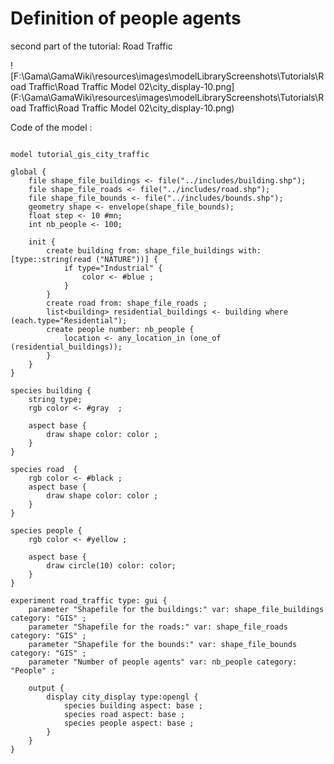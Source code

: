 [//]: # (keyword|constant_#minute)
[//]: # (keyword|concept_gis)
# Definition of people agents


second part of the tutorial: Road Traffic


![F:\Gama\GamaWiki\resources\images\modelLibraryScreenshots\Tutorials\Road Traffic\Road Traffic Model 02\city_display-10.png](F:\Gama\GamaWiki\resources\images\modelLibraryScreenshots\Tutorials\Road Traffic\Road Traffic Model 02\city_display-10.png)

Code of the model : 

```

model tutorial_gis_city_traffic

global {
	file shape_file_buildings <- file("../includes/building.shp");
	file shape_file_roads <- file("../includes/road.shp");
	file shape_file_bounds <- file("../includes/bounds.shp");
	geometry shape <- envelope(shape_file_bounds);
	float step <- 10 #mn;
	int nb_people <- 100;
	
	init {
		create building from: shape_file_buildings with: [type::string(read ("NATURE"))] {
			if type="Industrial" {
				color <- #blue ;
			}
		}
		create road from: shape_file_roads ;
		list<building> residential_buildings <- building where (each.type="Residential");
		create people number: nb_people {
			location <- any_location_in (one_of (residential_buildings));
		}
	}
}

species building {
	string type; 
	rgb color <- #gray  ;
	
	aspect base {
		draw shape color: color ;
	}
}

species road  {
	rgb color <- #black ;
	aspect base {
		draw shape color: color ;
	}
}

species people {
	rgb color <- #yellow ;
	
	aspect base {
		draw circle(10) color: color;
	}
}

experiment road_traffic type: gui {
	parameter "Shapefile for the buildings:" var: shape_file_buildings category: "GIS" ;
	parameter "Shapefile for the roads:" var: shape_file_roads category: "GIS" ;
	parameter "Shapefile for the bounds:" var: shape_file_bounds category: "GIS" ;
	parameter "Number of people agents" var: nb_people category: "People" ;
	
	output {
		display city_display type:opengl {
			species building aspect: base ;
			species road aspect: base ;
			species people aspect: base ;
		}
	}
}
```
